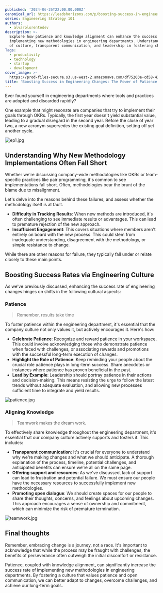 ```yaml
---
published: '2024-06-26T22:00:00.000Z'
canonical_url: https://leadshorizons.com/p/boosting-success-in-engineering-changes
series: Engineering Strategy 101
authors:
  - alvarolorentedev
description: >-
  Explore how patience and knowledge alignment can enhance the success rate of
  implementing new methodologies in engineering departments. Understand the role
  of culture, transparent communication, and leadership in fostering change.
Tags:
  - productivity
  - technology
  - startup
  - development
cover_image: >-
  https://prod-files-secure.s3.us-west-2.amazonaws.com/df75203e-cd58-41eb-8339-d5bf4288eb0e/8e64c321-a8ac-45d0-9177-d2daffbc25f8/lotus3.jpeg?X-Amz-Algorithm=AWS4-HMAC-SHA256&X-Amz-Content-Sha256=UNSIGNED-PAYLOAD&X-Amz-Credential=ASIAZI2LB4665CHOEVHT%2F20250206%2Fus-west-2%2Fs3%2Faws4_request&X-Amz-Date=20250206T120436Z&X-Amz-Expires=3600&X-Amz-Security-Token=IQoJb3JpZ2luX2VjEEQaCXVzLXdlc3QtMiJIMEYCIQDqK1FmyzdKfojhdFalxgIR%2FIN2Fw2gP4pQy0NkL56hpQIhAJWnCqY6oL0nGIqx%2BGBPaBhnCdl2Tg5SB5%2BXNvI0XEAZKv8DCF0QABoMNjM3NDIzMTgzODA1IgxLKCvs22%2F3VxcVmmIq3AMeaLUk0b9nd9ljJO8V9wpW3VMDFSxk3uHtJtVG1JiiXhpxqeGKclJEbsV8VECRBt54Ld5j5Vn%2BRHjMFpCYZH5vbolqvDkI5IB1bNrHbf6sFNWYi64d5awK1dM5k69D907627Mbq75Z6Ku%2BuoqZokhIiyMuubwmxjboq5mftgSH%2F1I1hJnNXRAvbV%2FmL37bCkgReHFashOaGvNKrXd%2BLlte%2F9qFZ0Ou1OhiZK0o1yWJ%2BNp9gmbEgDTeWuGKqsccWo7Z8AvbZ4qhru39sJtKGulyNAl%2BJFFwO9oedFDwGpsytCWR2WLgiTRRgnEpe92W%2F6ShZCkgC%2BYI3jbAJc3i0HQdW6HV%2FNG%2F5%2FZdIspS6OpShFxhWFvGDcasIGna0vnWQrwBeaEqxWu9cxWnrddB0UPWtVHTJvtYWtdfbPRcZBRLFMz5HyuRJ5KZsPGM5ebPuehbaOhrHVlYsZx2Cog1JdAud%2BfscimTwG5KuJnJup35I62DHWYG6Egx9ZHen%2BBk%2BDJ58YR9tvF%2B%2BVMcuMLkK25jNl5%2FYClswKs7xNxWLXUzlamuUB1Pu0qrC3Xj%2BwewqlKr5tAVOM8iq5TCW8iPy4YflLXMD9YwCF1PJ0aRzaEjf4liWCcbTKchrdFVkDC6xZK9BjqkAfcfRyZhe9Jpud1tVg6o2PLQ1ILuHqVBOQg%2BJRvh7HD7xW5JzE7UOOW7bxtI%2F4dwYHGgKw7w6ULawitU3jixgf5%2FNyeo2%2BehqGlny%2BUVnitRH2HDpfupSSrU%2BobQQXAuX%2BZlNlYQe%2BI72PARqWoqDWd3ViRn1WDkxYtrgRayjSjrIolmh5VSiCkr8HOh19uuuNLE6uHdiy0mT1tHIHD7ZraEbPf8&X-Amz-Signature=017f400e2ca7089d980df5d88d7b289cb3991151a66f96e1d96889d426d8c16d&X-Amz-SignedHeaders=host&x-id=GetObject
title: 'Boosting Success in Engineering Changes: The Power of Patience & Alignment'
---
```


Ever found yourself in engineering departments where tools and practices are adopted and discarded rapidly?


One example that might resonate are companies that try to implement their goals through OKRs. Typically, the first year doesn't yield substantial value, leading to a gradual disregard in the second year. Before the close of year two, a new acronym supersedes the existing goal definition, setting off yet another cycle.


![ep1.jpg](https://prod-files-secure.s3.us-west-2.amazonaws.com/df75203e-cd58-41eb-8339-d5bf4288eb0e/3816ad44-52a9-4057-83c7-faac3b9e61b8/ep1.jpg?X-Amz-Algorithm=AWS4-HMAC-SHA256&X-Amz-Content-Sha256=UNSIGNED-PAYLOAD&X-Amz-Credential=ASIAZI2LB466VWGGHBLC%2F20250206%2Fus-west-2%2Fs3%2Faws4_request&X-Amz-Date=20250206T120436Z&X-Amz-Expires=3600&X-Amz-Security-Token=IQoJb3JpZ2luX2VjEEQaCXVzLXdlc3QtMiJGMEQCIHyXp5Oj%2FHZE4BV2iIGPiF0ee%2BDPid4AYtXnB%2Ftg4QJ8AiBL%2FlumyYMsI6l0SE5db5gKnqg6pG8jCHv5XawwgmM9pCr%2FAwhdEAAaDDYzNzQyMzE4MzgwNSIMYdGtS0g%2F%2B9W%2FhEpTKtwDbUL4kdZRdbCuYVhu%2BXhQjTYfwXjQ6SDlURrusqde0bIBUAKxZkq7TrWFRDjpsXRGdS9IIFqRhNOeCr7H78DHpJnXuZ%2BjUaNx8U%2BMCP%2FIUjNVpvaTY3J9xAbCbOvMmW4A4cLqjTAnBrjcjegcA6n8zrnjvLorflXb6xsXYNXfCTo9XrPhudRsVQExtHh%2FA1GxTtUXrG2IGJNHmtsdWYA252nl1%2ByNi%2FnEKQa2HK0ZTK8oahYxJG3jwJDTVGLWg%2BCE0UH1Jxx6QIfnGKK9aGmkMuJNh5DnQUM4dqsBY7LvHFj8jzPbTCjvdh%2B5RnUSA4agsFWpcG1keZK8Rs2o4MJStkGbDh7Ad9QHfwQBwEmJ4z7I2YBjC4nNSgfRXH2ICL%2BSEsYP%2BxwCASn5i9JVaURFsxcuUQKR7oHK%2BMMRH%2BzGNd33rr2JI%2FZw4AvfEwVCJtuoMQ4c88S7qOv%2FBWlhWXOTBVHDJooxrm6asScvV%2F0s%2FJ0Vs8gw6yOVAZoCP8XjXDyB2XtWSCpp1W2x%2F%2FuoSkflxuV7dnkys5nV9Lp%2BQRpxS1PjKslxZGQGJQjslQHkk11i1D3dMwLWP06Rvh8jQRe09lxkIXyvncAeYvvov9v4oKKlv2jy5tL5vAGYZ9Iw%2FMSSvQY6pgH3KmmQ4xep6x09TihpIoYZ9caNuxIJBCcQmjZjdHQloojaN%2Bz4rh21LbKG66RwjgW89fgITlTGX5D7mC%2F8TnStQV7vvjAaG7fhHKbwTcL57lcLWE4Jpaoy%2B7MeSTH6bREnnit8n9fEmhyfpPBLlGyHCjUHo15uYBeuaY4J7BZ2KkC9goquS1HcMVSCcyZTO8G6XMx88q4fdi6sfLjMSTj1CpQd%2BJOz&X-Amz-Signature=a5c991bbedf8f25fddb57198e591d7e34ffdc299338088b5752aab3d1017b2fc&X-Amz-SignedHeaders=host&x-id=GetObject)


## Understanding Why New Methodology Implementations Often Fall Short


Whether we're discussing company-wide methodologies like OKRs or team-specific practices like pair programming, it's common to see implementations fall short. Often, methodologies bear the brunt of the blame due to misalignment.


Let's delve into the reasons behind these failures, and assess whether the methodology itself is at fault.

- **Difficulty in Tracking Results**: When new methods are introduced, it's often challenging to see immediate results or advantages. This can lead to premature rejection of the new approach.
- **Insufficient Engagement**: This covers situations where members aren't entirely on board with the new process. This could stem from inadequate understanding, disagreement with the methodology, or simple resistance to change.

While there are other reasons for failure, they typically fall under or relate closely to these main points.


## Boosting Success Rates via Engineering Culture


As we've previously discussed, enhancing the success rate of engineering changes hinges on shifts in the following cultural aspects:


### Patience


> Remember, results take time


To foster patience within the engineering department, it's essential that the company culture not only values it, but actively encourages it. Here's how:

- **Celebrate Patience**: Recognize and reward patience in your workspace. This could involve acknowledging those who demonstrate patience when faced with challenges, or associating rewards and promotions with the successful long-term execution of changes.
- **Highlight the Role of Patience**: Keep reminding your people about the crucial role patience plays in long-term success. Share anecdotes or instances where patience has proven beneficial in the past.
- **Lead by Example**: Leadership should portray patience in their actions and decision-making. This means resisting the urge to follow the latest trends without adequate evaluation, and allowing new processes sufficient time to integrate and yield results.

![patience.jpg](https://prod-files-secure.s3.us-west-2.amazonaws.com/df75203e-cd58-41eb-8339-d5bf4288eb0e/bbd1c363-b3fc-484c-8d7d-2c8df4994176/patience.jpg?X-Amz-Algorithm=AWS4-HMAC-SHA256&X-Amz-Content-Sha256=UNSIGNED-PAYLOAD&X-Amz-Credential=ASIAZI2LB466VWGGHBLC%2F20250206%2Fus-west-2%2Fs3%2Faws4_request&X-Amz-Date=20250206T120436Z&X-Amz-Expires=3600&X-Amz-Security-Token=IQoJb3JpZ2luX2VjEEQaCXVzLXdlc3QtMiJGMEQCIHyXp5Oj%2FHZE4BV2iIGPiF0ee%2BDPid4AYtXnB%2Ftg4QJ8AiBL%2FlumyYMsI6l0SE5db5gKnqg6pG8jCHv5XawwgmM9pCr%2FAwhdEAAaDDYzNzQyMzE4MzgwNSIMYdGtS0g%2F%2B9W%2FhEpTKtwDbUL4kdZRdbCuYVhu%2BXhQjTYfwXjQ6SDlURrusqde0bIBUAKxZkq7TrWFRDjpsXRGdS9IIFqRhNOeCr7H78DHpJnXuZ%2BjUaNx8U%2BMCP%2FIUjNVpvaTY3J9xAbCbOvMmW4A4cLqjTAnBrjcjegcA6n8zrnjvLorflXb6xsXYNXfCTo9XrPhudRsVQExtHh%2FA1GxTtUXrG2IGJNHmtsdWYA252nl1%2ByNi%2FnEKQa2HK0ZTK8oahYxJG3jwJDTVGLWg%2BCE0UH1Jxx6QIfnGKK9aGmkMuJNh5DnQUM4dqsBY7LvHFj8jzPbTCjvdh%2B5RnUSA4agsFWpcG1keZK8Rs2o4MJStkGbDh7Ad9QHfwQBwEmJ4z7I2YBjC4nNSgfRXH2ICL%2BSEsYP%2BxwCASn5i9JVaURFsxcuUQKR7oHK%2BMMRH%2BzGNd33rr2JI%2FZw4AvfEwVCJtuoMQ4c88S7qOv%2FBWlhWXOTBVHDJooxrm6asScvV%2F0s%2FJ0Vs8gw6yOVAZoCP8XjXDyB2XtWSCpp1W2x%2F%2FuoSkflxuV7dnkys5nV9Lp%2BQRpxS1PjKslxZGQGJQjslQHkk11i1D3dMwLWP06Rvh8jQRe09lxkIXyvncAeYvvov9v4oKKlv2jy5tL5vAGYZ9Iw%2FMSSvQY6pgH3KmmQ4xep6x09TihpIoYZ9caNuxIJBCcQmjZjdHQloojaN%2Bz4rh21LbKG66RwjgW89fgITlTGX5D7mC%2F8TnStQV7vvjAaG7fhHKbwTcL57lcLWE4Jpaoy%2B7MeSTH6bREnnit8n9fEmhyfpPBLlGyHCjUHo15uYBeuaY4J7BZ2KkC9goquS1HcMVSCcyZTO8G6XMx88q4fdi6sfLjMSTj1CpQd%2BJOz&X-Amz-Signature=632dcae02355a6c42d3d39beaec3d99f6bd034be66896207e2efd9a8df3b2ba3&X-Amz-SignedHeaders=host&x-id=GetObject)


### Aligning Knowledge


> Teamwork makes the dream work.


To effectively share knowledge throughout the engineering department, it's essential that our company culture actively supports and fosters it. This includes:

- **Transparent communication**: It's crucial for everyone to understand why we're making changes and what we should anticipate. A thorough explanation of the process, timeline, potential challenges, and anticipated benefits can ensure we're all on the same page.
- **Offering support and resources**: As we've discussed, lack of support can lead to frustration and potential failure. We must ensure our people have the necessary resources to successfully implement new methodologies.
- **Promoting open dialogue**: We should create spaces for our people to share their thoughts, concerns, and feelings about upcoming changes. This approach encourages a sense of ownership and commitment, which can minimize the risk of premature termination.

![teamwork.jpg](https://prod-files-secure.s3.us-west-2.amazonaws.com/df75203e-cd58-41eb-8339-d5bf4288eb0e/33d6a69c-f572-4538-88d7-e722705b7191/teamwork.jpg?X-Amz-Algorithm=AWS4-HMAC-SHA256&X-Amz-Content-Sha256=UNSIGNED-PAYLOAD&X-Amz-Credential=ASIAZI2LB466VWGGHBLC%2F20250206%2Fus-west-2%2Fs3%2Faws4_request&X-Amz-Date=20250206T120436Z&X-Amz-Expires=3600&X-Amz-Security-Token=IQoJb3JpZ2luX2VjEEQaCXVzLXdlc3QtMiJGMEQCIHyXp5Oj%2FHZE4BV2iIGPiF0ee%2BDPid4AYtXnB%2Ftg4QJ8AiBL%2FlumyYMsI6l0SE5db5gKnqg6pG8jCHv5XawwgmM9pCr%2FAwhdEAAaDDYzNzQyMzE4MzgwNSIMYdGtS0g%2F%2B9W%2FhEpTKtwDbUL4kdZRdbCuYVhu%2BXhQjTYfwXjQ6SDlURrusqde0bIBUAKxZkq7TrWFRDjpsXRGdS9IIFqRhNOeCr7H78DHpJnXuZ%2BjUaNx8U%2BMCP%2FIUjNVpvaTY3J9xAbCbOvMmW4A4cLqjTAnBrjcjegcA6n8zrnjvLorflXb6xsXYNXfCTo9XrPhudRsVQExtHh%2FA1GxTtUXrG2IGJNHmtsdWYA252nl1%2ByNi%2FnEKQa2HK0ZTK8oahYxJG3jwJDTVGLWg%2BCE0UH1Jxx6QIfnGKK9aGmkMuJNh5DnQUM4dqsBY7LvHFj8jzPbTCjvdh%2B5RnUSA4agsFWpcG1keZK8Rs2o4MJStkGbDh7Ad9QHfwQBwEmJ4z7I2YBjC4nNSgfRXH2ICL%2BSEsYP%2BxwCASn5i9JVaURFsxcuUQKR7oHK%2BMMRH%2BzGNd33rr2JI%2FZw4AvfEwVCJtuoMQ4c88S7qOv%2FBWlhWXOTBVHDJooxrm6asScvV%2F0s%2FJ0Vs8gw6yOVAZoCP8XjXDyB2XtWSCpp1W2x%2F%2FuoSkflxuV7dnkys5nV9Lp%2BQRpxS1PjKslxZGQGJQjslQHkk11i1D3dMwLWP06Rvh8jQRe09lxkIXyvncAeYvvov9v4oKKlv2jy5tL5vAGYZ9Iw%2FMSSvQY6pgH3KmmQ4xep6x09TihpIoYZ9caNuxIJBCcQmjZjdHQloojaN%2Bz4rh21LbKG66RwjgW89fgITlTGX5D7mC%2F8TnStQV7vvjAaG7fhHKbwTcL57lcLWE4Jpaoy%2B7MeSTH6bREnnit8n9fEmhyfpPBLlGyHCjUHo15uYBeuaY4J7BZ2KkC9goquS1HcMVSCcyZTO8G6XMx88q4fdi6sfLjMSTj1CpQd%2BJOz&X-Amz-Signature=f60c1450091a1ca98cf19cf9abbd882bb44a79e2ba45cd3ecafea1652f969594&X-Amz-SignedHeaders=host&x-id=GetObject)


## Final thoughts


Remember, embracing change is a journey, not a race. It's important to acknowledge that while the process may be fraught with challenges, the benefits of perseverance  often outweigh the initial discomfort or resistance.


Patience, coupled with knowledge alignment, can significantly increase the success rate of implementing new methodologies in engineering departments. By fostering a culture that values patience and open communication, we can better adapt to changes, overcome challenges, and achieve our long-term goals.

